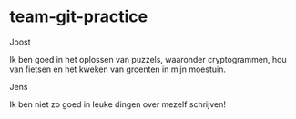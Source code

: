# team-git-practice

Joost

Ik ben goed in het oplossen van puzzels, waaronder cryptogrammen, hou van fietsen en het kweken van groenten in mijn moestuin.

Jens

Ik ben niet zo goed in leuke dingen over mezelf schrijven!